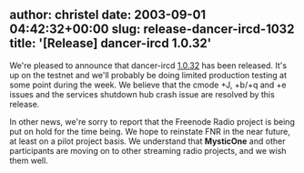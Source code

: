 author: christel
date: 2003-09-01 04:42:32+00:00
slug: release-dancer-ircd-1032
title: '[Release] dancer-ircd 1.0.32'
---

We're pleased to announce that dancer-ircd  [1.0.32](http://source.freenode.net/%7Easuffield/dancer/dancer-ircd/1.0/releases/dancer-ircd-1.0.32.tar.gz)  has been released.  It's up on the testnet and we'll probably be doing limited production testing at some point during the week.  We believe that the cmode +J, +b/+q and +e issues and the services shutdown hub crash issue are resolved by this release.



In other news, we're sorry to report that the Freenode Radio project is being put on hold for the time being.  We hope to reinstate FNR in the near future, at least on a pilot project basis. We understand that **MysticOne** and other participants are moving on to other streaming radio projects, and we wish them well.
